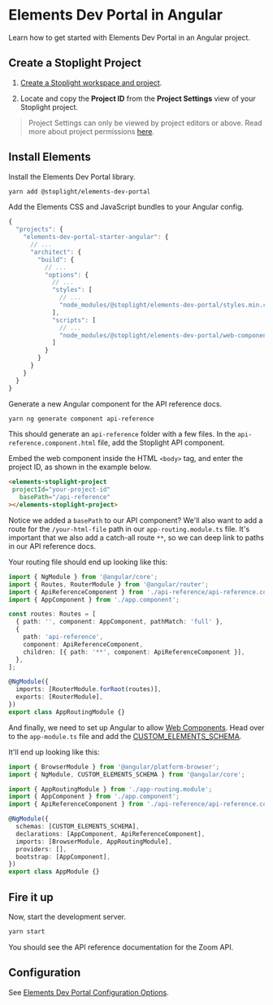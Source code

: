 # Elements Dev Portal in Angular

Learn how to get started with Elements Dev Portal in an Angular project.

## Create a Stoplight Project

1. [Create a Stoplight workspace and project](https://meta.stoplight.io/docs/platform/ZG9jOjQ2OTE4Njk3-quickstart-guide#create-a-project).

2. Locate and copy the **Project ID** from the **Project Settings** view of your Stoplight project.

> Project Settings can only be viewed by project editors or above. Read more about project permissions [here](https://meta.stoplight.io/docs/platform/ZG9jOjg1NjcyNzE-manage-project-access#project-roles).

## Install Elements

Install the Elements Dev Portal library.

```bash
yarn add @stoplight/elements-dev-portal
```

Add the Elements CSS and JavaScript bundles to your Angular config.

<!-- title: angular.json -->
```jsx
{
  "projects": {
    "elements-dev-portal-starter-angular": {
      // ...
      "architect": {
        "build": {
          // ...
          "options": {
            // ...
            "styles": [
              // ...
              "node_modules/@stoplight/elements-dev-portal/styles.min.css"
            ],
            "scripts": [
              // ...
              "node_modules/@stoplight/elements-dev-portal/web-components.min.js"
            ]
          }
        }
      }
    }
  }
}
```

Generate a new Angular component for the API reference docs.

```bash
yarn ng generate component api-reference
```

This should generate an `api-reference` folder with a few files. In the `api-reference.component.html` file, add the Stoplight API component.

Embed the web component inside the HTML `<body>` tag, and enter the project ID, as shown in the example below.

<!--
title: api-reference.component.html
-->
```html
<elements-stoplight-project
 projectId="your-project-id"
   basePath="/api-reference"
></elements-stoplight-project>
```

Notice we added a `basePath` to our API component? We'll also want to add a route for the `/your-html-file` path in our `app-routing.module.ts` file. It's important that we also add a catch-all route `**`, so we can deep link to paths in our API reference docs.

Your routing file should end up looking like this:

<!--
title: app-routing.module.ts
-->
```ts
import { NgModule } from '@angular/core';
import { Routes, RouterModule } from '@angular/router';
import { ApiReferenceComponent } from './api-reference/api-reference.component';
import { AppComponent } from './app.component';

const routes: Routes = [
  { path: '', component: AppComponent, pathMatch: 'full' },
  {
    path: 'api-reference',
    component: ApiReferenceComponent,
    children: [{ path: '**', component: ApiReferenceComponent }],
  },
];

@NgModule({
  imports: [RouterModule.forRoot(routes)],
  exports: [RouterModule],
})
export class AppRoutingModule {}
```
And finally, we need to set up Angular to allow [Web Components](https://developer.mozilla.org/en-US/docs/Web/Web_Components). Head over to the `app-module.ts` file and add the [CUSTOM_ELEMENTS_SCHEMA](https://angular.io/api/core/CUSTOM_ELEMENTS_SCHEMA).

It'll end up looking like this:

<!--
title: app-module.ts
-->
```ts
import { BrowserModule } from '@angular/platform-browser';
import { NgModule, CUSTOM_ELEMENTS_SCHEMA } from '@angular/core';

import { AppRoutingModule } from './app-routing.module';
import { AppComponent } from './app.component';
import { ApiReferenceComponent } from './api-reference/api-reference.component';

@NgModule({
  schemas: [CUSTOM_ELEMENTS_SCHEMA],
  declarations: [AppComponent, ApiReferenceComponent],
  imports: [BrowserModule, AppRoutingModule],
  providers: [],
  bootstrap: [AppComponent],
})
export class AppModule {}
```

## Fire it up

Now, start the development server.

```bash
yarn start
```

You should see the API reference documentation for the Zoom API.

## Configuration

See [Elements Dev Portal Configuration Options](elements-dev-portal-options.md).
